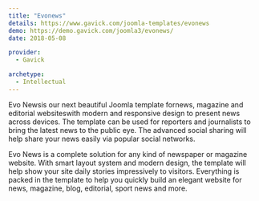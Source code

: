 ```yaml
---
title: "Evonews"
details: https://www.gavick.com/joomla-templates/evonews
demo: https://demo.gavick.com/joomla3/evonews/
date: 2018-05-08

provider:
  - Gavick

archetype:
  - Intellectual
---
```


Evo Newsis our next beautiful Joomla template fornews, magazine and editorial websiteswith modern and responsive design to present news across devices. The template can be used for reporters and journalists to bring the latest news to the public eye. The advanced social sharing will help share your news easily via popular social networks.

Evo News is a complete solution for any kind of newspaper or magazine website. With smart layout system and modern design, the template will help show your site daily stories impressively to visitors. Everything is packed in the template to help you quickly build an elegant website for news, magazine, blog, editorial, sport news and more.
